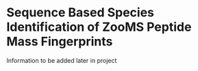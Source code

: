 # Sequence Based Species Identification of ZooMS Peptide Mass Fingerprints 

Information to be added later in project
